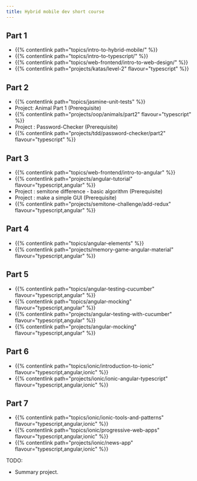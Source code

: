 ```yaml
---
title: Hybrid mobile dev short course
---
```


## Part 1

- {{% contentlink path="topics/intro-to-hybrid-mobile/" %}}
- {{% contentlink path="topics/intro-to-typescript/" %}}
- {{% contentlink path="topics/web-frontend/intro-to-web-design/" %}}
- {{% contentlink path="projects/katas/level-2" flavour="typescript" %}}

## Part 2

- {{% contentlink path="topics/jasmine-unit-tests" %}}
- Project: Animal Part 1 (Prerequisite)
- {{% contentlink path="projects/oop/animals/part2" flavour="typescript" %}}
- Project : Password-Checker (Prerequisite)
- {{% contentlink path="projects/tdd/password-checker/part2" flavour="typescript" %}}

## Part 3

- {{% contentlink path="topics/web-frontend/intro-to-angular" %}}
- {{% contentlink path="projects/angular-tutorial" flavour="typescript,angular" %}}
- Project : semitone difference - basic algorithm (Prerequisite)
- Project : make a simple GUI (Prerequisite)
- {{% contentlink path="projects/semitone-challenge/add-redux" flavour="typescript,angular" %}}

## Part 4

- {{% contentlink path="topics/angular-elements" %}}
- {{% contentlink path="projects/memory-game-angular-material" flavour="typescript,angular" %}}

## Part 5

- {{% contentlink path="topics/angular-testing-cucumber" flavour="typescript,angular" %}}
- {{% contentlink path="topics/angular-mocking" flavour="typescript,angular" %}}
- {{% contentlink path="projects/angular-testing-with-cucumber" flavour="typescript,angular" %}}
- {{% contentlink path="projects/angular-mocking" flavour="typescript,angular" %}}

## Part 6

- {{% contentlink path="topics/ionic/introduction-to-ionic" flavour="typescript,angular,ionic" %}}
- {{% contentlink path="projects/ionic/ionic-angular-typescript" flavour="typescript,angular,ionic" %}}

## Part 7

- {{% contentlink path="topics/ionic/ionic-tools-and-patterns" flavour="typescript,angular,ionic" %}}
- {{% contentlink path="topics/ionic/progressive-web-apps" flavour="typescript,angular,ionic" %}}
- {{% contentlink path="projects/ionic/news-app" flavour="typescript,angular,ionic" %}}

TODO:

- Summary project.
